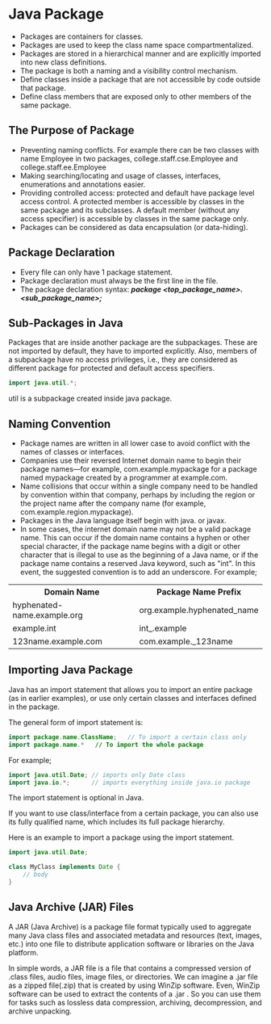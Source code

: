 # Java Package

- Packages are containers for classes.
- Packages are used to keep the class name space compartmentalized.
- Packages are stored in a hierarchical manner and are explicitly imported into new class definitions.
- The package is both a naming and a visibility control mechanism.
- Define classes inside a package that are not accessible by code outside that package.
- Define class members that are exposed only to other members of the same package.

## The Purpose of Package

- Preventing naming conflicts. For example there can be two classes with name Employee in two packages, college.staff.cse.Employee and college.staff.ee.Employee
- Making searching/locating and usage of classes, interfaces, enumerations and annotations easier.
- Providing controlled access: protected and default have package level access control. A protected member is accessible by classes in the same package and its subclasses. A default member (without any access specifier) is accessible by classes in the same package only.
- Packages can be considered as data encapsulation (or data-hiding).

## Package Declaration

- Every file can only have 1 package statement.
- Package declaration must always be the first line in the file.
- The package declaration syntax:
      ***package <top_package_name>.<sub_package_name>;***
  
## Sub-Packages in Java

Packages that are inside another package are the subpackages. These are not imported by default, they have to imported explicitly. Also, members of a subpackage have no access privileges, i.e., they are considered as different package for protected and default access specifiers.

```java
import java.util.*;
```

util is a subpackage created inside java package.  

## Naming Convention

- Package names are written in all lower case to avoid conflict with the names of classes or interfaces.
- Companies use their reversed Internet domain name to begin their package names—for example, com.example.mypackage for a package named mypackage created by a programmer at example.com.
- Name collisions that occur within a single company need to be handled by convention within that company, perhaps by including the region or the project name after the company name (for example, com.example.region.mypackage).
- Packages in the Java language itself begin with java. or javax.
- In some cases, the internet domain name may not be a valid package name. This can occur if the domain name contains a hyphen or other special character, if the package name begins with a digit or other character that is illegal to use as the beginning of a Java name, or if the package name contains a reserved Java keyword, such as "int". In this event, the suggested convention is to add an underscore. For example;

<table>
    <tr><th>Domain Name</th><th>Package Name Prefix</th></tr>
    <tr><td>hyphenated-name.example.org</td><td>org.example.hyphenated_name</td></tr>
    <tr><td>example.int</td><td>int_.example</td></tr>
    <tr><td>123name.example.com</td><td>com.example._123name</td></tr>
</table>

## Importing Java Package

Java has an import statement that allows you to import an entire package (as in earlier examples), or use only certain classes and interfaces defined in the package.

The general form of import statement is:

```java
import package.name.ClassName;   // To import a certain class only
import package.name.*   // To import the whole package
```

For example;

```java
import java.util.Date; // imports only Date class
import java.io.*;      // imports everything inside java.io package
```

The import statement is optional in Java.

If you want to use class/interface from a certain package, you can also use its fully qualified name, which includes its full package hierarchy.

Here is an example to import a package using the import statement.

```java
import java.util.Date;

class MyClass implements Date {
    // body
}
```

## Java Archive (JAR) Files

A JAR (Java Archive) is a package file format typically used to aggregate many Java class files and associated metadata and resources (text, images, etc.) into one file to distribute application software or libraries on the Java platform. 

In simple words, a JAR file is a file that contains a compressed version of .class files, audio files, image files, or directories. We can imagine a .jar file as a zipped file(.zip) that is created by using WinZip software. Even, WinZip software can be used to extract the contents of a .jar . So you can use them for tasks such as lossless data compression, archiving, decompression, and archive unpacking. 
